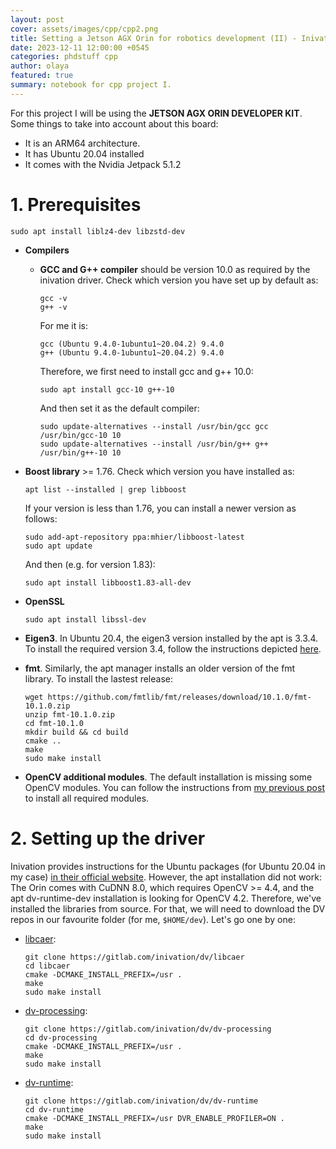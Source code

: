 ```yaml
---
layout: post
cover: assets/images/cpp/cpp2.png
title: Setting a Jetson AGX Orin for robotics development (II) - Inivation's event camera
date: 2023-12-11 12:00:00 +0545
categories: phdstuff cpp
author: olaya
featured: true
summary: notebook for cpp project I.
---
```


<!-- # Mucho texto: Table of contents
- [1. Setting up Ubuntu](#day-1-workshops-and-tutorials)  
    - [W.1. Distributed graphs workshop](#w1-distributed-graphs-workshop)
    - [W.2. ICRA 2023 Workshop on Unconventional spatial representations: Opportunities for robotics](#w2-icra-2023-workshop-on-unconventional-spatial-representations-opportunities-for-robotics)
- [Day 3. Orals and Posters](#day-3-orals-and-posters) -->

For this project I will be using the **JETSON AGX ORIN DEVELOPER KIT**. Some things to take into account about this board:
- It is an ARM64 architecture.
- It has Ubuntu 20.04 installed
- It comes with the Nvidia Jetpack 5.1.2

# 1. Prerequisites
```
sudo apt install liblz4-dev libzstd-dev
```
- **Compilers**
    - **GCC and G++ compiler** should be version 10.0 as required by the inivation driver. Check which version you have set up by default as:
        ```
        gcc -v
        g++ -v
        ```
        For me it is:
        ```
        gcc (Ubuntu 9.4.0-1ubuntu1~20.04.2) 9.4.0
        g++ (Ubuntu 9.4.0-1ubuntu1~20.04.2) 9.4.0
        ```
        Therefore, we first need to install gcc and g++ 10.0:
        ```
        sudo apt install gcc-10 g++-10
        ```
        And then set it as the default compiler:
        ```
        sudo update-alternatives --install /usr/bin/gcc gcc /usr/bin/gcc-10 10
        sudo update-alternatives --install /usr/bin/g++ g++ /usr/bin/g++-10 10
        ```
- **Boost library** >= 1.76. Check which version you have installed as:
    ```
    apt list --installed | grep libboost
    ```
    If your version is less than 1.76, you can install a newer version as follows:
    ```
    sudo add-apt-repository ppa:mhier/libboost-latest
    sudo apt update
    ```
    And then (e.g. for version 1.83):
    ```
    sudo apt install libboost1.83-all-dev
    ```
- **OpenSSL**
    ```
    sudo apt install libssl-dev
    ```
- **Eigen3**. In Ubuntu 20.4, the eigen3 version installed by the apt is 3.3.4. To install the required version 3.4, follow the instructions depicted [here](https://olayasturias.github.io/ros/slam/survey/2022/03/01/slam-surveying-install.html).

- **fmt**. Similarly, the apt manager installs an older version of the fmt library. To install the lastest release:
    ```
    wget https://github.com/fmtlib/fmt/releases/download/10.1.0/fmt-10.1.0.zip
    unzip fmt-10.1.0.zip
    cd fmt-10.1.0
    mkdir build && cd build
    cmake ..
    make
    sudo make install
    ```
- **OpenCV additional modules**. The default installation is missing some OpenCV modules. You can follow the instructions from [my previous post](https://olayasturias.github.io/phdstuff/cpp/2023/06/05/the-cpp-diaries.html) to install all required modules.


# 2. Setting up the driver
Inivation provides instructions for the Ubuntu packages (for Ubuntu 20.04 in my case) [in their official website](https://inivation.gitlab.io/dv/dv-docs/docs/getting-started.html). However, the apt installation did not work: The Orin comes with CuDNN 8.0, which requires OpenCV >= 4.4, and the apt dv-runtime-dev installation is looking for OpenCV 4.2. Therefore, we've installed the libraries from source. For that, we will need to download the DV repos in our favourite folder (for me, `$HOME/dev`). Let's go one by one:
- [libcaer](https://gitlab.com/inivation/dv/libcaer):
    ```
    git clone https://gitlab.com/inivation/dv/libcaer
    cd libcaer
    cmake -DCMAKE_INSTALL_PREFIX=/usr .
    make
    sudo make install
    ```
- [dv-processing](https://gitlab.com/inivation/dv/dv-processing):
    ```
    git clone https://gitlab.com/inivation/dv/dv-processing
    cd dv-processing
    cmake -DCMAKE_INSTALL_PREFIX=/usr .
    make
    sudo make install
    ```
- [dv-runtime](https://gitlab.com/inivation/dv/dv-runtime):
    ```
    git clone https://gitlab.com/inivation/dv/dv-runtime
    cd dv-runtime
    cmake -DCMAKE_INSTALL_PREFIX=/usr DVR_ENABLE_PROFILER=ON .
    make
    sudo make install
    ```
